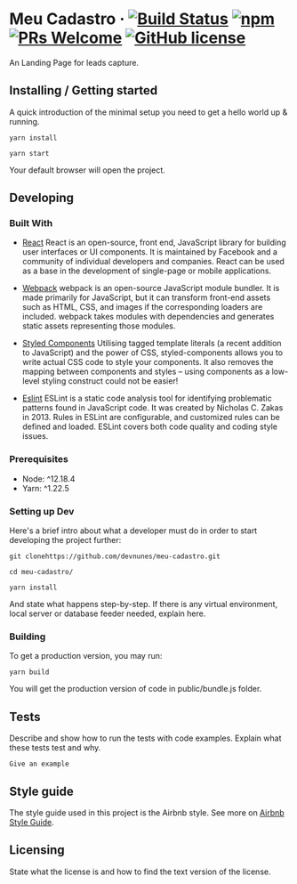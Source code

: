 # Meu Cadastro &middot; [![Build Status](https://img.shields.io/netlify/c91abd04-1369-4de0-9764-b3becc96be66)](https://app.netlify.com/sites/meu-cadastro/deploys) [![npm](https://img.shields.io/npm/v/yarn?label=yarn)](https://yarnpkg.com/) [![PRs Welcome](https://img.shields.io/badge/PRs-welcome-brightgreen.svg?style=flat-square)](http://makeapullrequest.com) [![GitHub license](https://img.shields.io/badge/license-MIT-blue.svg?style=flat-square)](https://github.com/your/your-project/blob/master/LICENSE)

An Landing Page for leads capture.

## Installing / Getting started

A quick introduction of the minimal setup you need to get a hello world up &
running.

```shell
yarn install

yarn start
```

Your default browser will open the project.

## Developing

### Built With

- [React](https://reactjs.org/)
  React is an open-source, front end, JavaScript library for building user interfaces or UI components. It is maintained by Facebook and a community of individual developers and companies. React can be used as a base in the development of single-page or mobile applications.

- [Webpack](https://webpack.js.org/)
  webpack is an open-source JavaScript module bundler. It is made primarily for JavaScript, but it can transform front-end assets such as HTML, CSS, and images if the corresponding loaders are included. webpack takes modules with dependencies and generates static assets representing those modules.

- [Styled Components](https://styled-components.com/)
  Utilising tagged template literals (a recent addition to JavaScript) and the power of CSS, styled-components allows you to write actual CSS code to style your components. It also removes the mapping between components and styles – using components as a low-level styling construct could not be easier!

- [Eslint](https://eslint.org/)
  ESLint is a static code analysis tool for identifying problematic patterns found in JavaScript code. It was created by Nicholas C. Zakas in 2013. Rules in ESLint are configurable, and customized rules can be defined and loaded. ESLint covers both code quality and coding style issues.

### Prerequisites

- Node: ^12.18.4
- Yarn: ^1.22.5

### Setting up Dev

Here's a brief intro about what a developer must do in order to start developing
the project further:

```shell
git clonehttps://github.com/devnunes/meu-cadastro.git

cd meu-cadastro/

yarn install
```

And state what happens step-by-step. If there is any virtual environment, local server or database feeder needed, explain here.

### Building

To get a production version, you may run:

```shell
yarn build
```

You will get the production version of code in public/bundle.js folder.

## Tests

Describe and show how to run the tests with code examples.
Explain what these tests test and why.

```shell
Give an example
```

## Style guide

The style guide used in this project is the Airbnb style.
See more on [Airbnb Style Guide](https://github.com/airbnb/javascript).

## Licensing

State what the license is and how to find the text version of the license.
